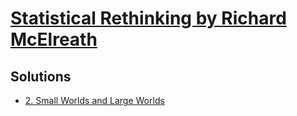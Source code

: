 # [Statistical Rethinking by Richard McElreath](https://www.goodreads.com/book/show/26619686-statistical-rethinking)
## Solutions
* [2. Small Worlds and Large Worlds](Chap2.md)
